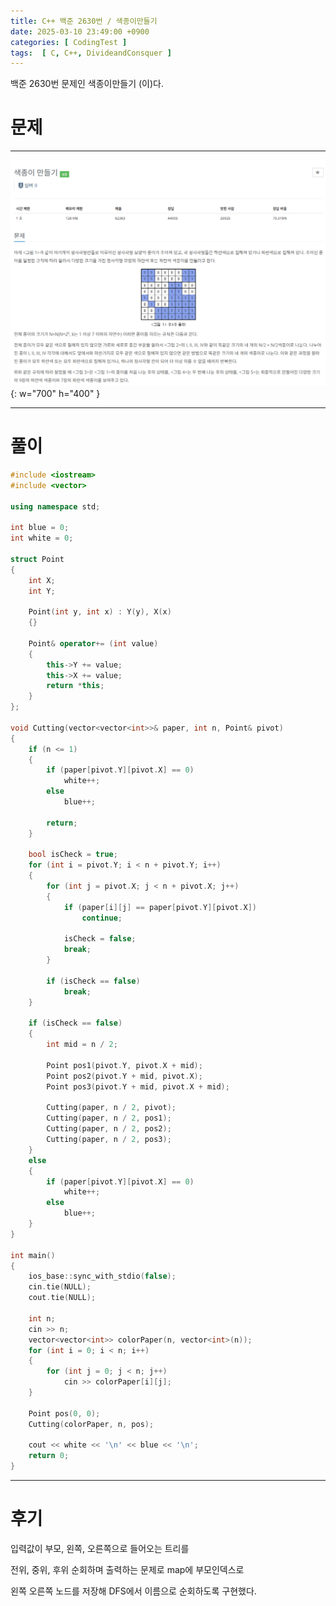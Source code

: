 ```yaml
---
title: C++ 백준 2630번 / 색종이만들기
date: 2025-03-10 23:49:00 +0900
categories: [ CodingTest ]  
tags:  [ C, C++, DivideandConsquer ]
---
```


백준 2630번 문제인 색종이만들기 (이)다.

# 문제   
---------------------------------------

![Desktop View](/assets/img/색종이만들기.png){: w="700" h="400" }

---------------------------------------

# 풀이

```c++
#include <iostream>
#include <vector>

using namespace std;

int blue = 0;
int white = 0;

struct Point
{
	int X;
	int Y;

	Point(int y, int x) : Y(y), X(x)
	{}

	Point& operator+= (int value)
	{
		this->Y += value;
		this->X += value;
		return *this;
	}
};

void Cutting(vector<vector<int>>& paper, int n, Point& pivot)
{
	if (n <= 1)
	{
		if (paper[pivot.Y][pivot.X] == 0)
			white++;
		else
			blue++;

		return;
	}

	bool isCheck = true;
	for (int i = pivot.Y; i < n + pivot.Y; i++)
	{
		for (int j = pivot.X; j < n + pivot.X; j++)
		{
			if (paper[i][j] == paper[pivot.Y][pivot.X])
				continue;

			isCheck = false;
			break;
		}

		if (isCheck == false)
			break;
	}

	if (isCheck == false)
	{
		int mid = n / 2;

		Point pos1(pivot.Y, pivot.X + mid);
		Point pos2(pivot.Y + mid, pivot.X);
		Point pos3(pivot.Y + mid, pivot.X + mid);

		Cutting(paper, n / 2, pivot);
		Cutting(paper, n / 2, pos1);
		Cutting(paper, n / 2, pos2);
		Cutting(paper, n / 2, pos3);
	}
	else
	{
		if (paper[pivot.Y][pivot.X] == 0)
			white++;
		else
			blue++;
	}
}

int main()
{
	ios_base::sync_with_stdio(false);
	cin.tie(NULL);
	cout.tie(NULL);

	int n;
	cin >> n;
	vector<vector<int>> colorPaper(n, vector<int>(n));
	for (int i = 0; i < n; i++)
	{
		for (int j = 0; j < n; j++)
			cin >> colorPaper[i][j];
	}

	Point pos(0, 0);
	Cutting(colorPaper, n, pos);

	cout << white << '\n' << blue << '\n';
	return 0;
}
```
---------------------------------------

# 후기

입력값이 부모, 왼쪽, 오른쪽으로 들어오는 트리를 

전위, 중위, 후위 순회하며 출력하는 문제로 map에 부모인덱스로

왼쪽 오른쪽 노드를 저장해 DFS에서 이름으로 순회하도록 구현했다.


